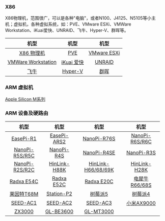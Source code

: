 ### X86

X86物理机，范围很广，可以是各种"电脑"，或者N100、J4125、N5105等小主机；虚拟机，各种虚拟系统，如：PVE、VMware ESXi、VMWare Workstation、iKuai爱快、UNRAID、飞牛、Hyper-V、群晖等。

| 机型 | 机型 | 机型 |
|:-:|:-:|:-:|
| [X86 物理机](/zh/guide/istoreos/install_x86.html) | [PVE](/zh/guide/istoreos/install_pve.html) | [VMware ESXi](/zh/guide/istoreos/install_esxi_8.html) |
| [VMWare Workstation](/zh/guide/istoreos/install_vmware.html) | [iKuai 爱快](/zh/guide/istoreos/install_ikuai.html) | [UNRAID](/zh/guide/istoreos/install_unraid.html) |
| [飞牛](/zh/guide/istoreos/install_fnos.html) | [Hyper-V ](/zh/guide/istoreos/install_hyperv.html) | [群晖](/zh/guide/istoreos/install_synology.html) 


### ARM 虚拟机

 [Apple Silicon M系列](/zh/guide/istoreos/install_apple.html) 


### ARM 设备及硬路由

| 机型 | 机型 | 机型 | 机型 |
|:-:|:-:|:-:|:-:|
| [EasePi-R1](/zh/guide/istoreos/install_r1.html) | [EasePi-ARS2](/zh/guide/istoreos/install_ars2.html) | [NanoPi-R76S](/zh/guide/istoreos/install_r76s.html) | [NanoPi-R6S/R6C](/zh/guide/istoreos/install_r6s.html) |
| [NanoPi-R5S/R5C](/zh/guide/istoreos/install_r5s.html) | [NanoPi-R4S](/zh/guide/istoreos/install_r4s.html) | [NanoPi-R4SE](/zh/guide/istoreos/install_r4se.html) | [NanoPi-R3S](/zh/guide/istoreos/install_r3s.html) |
| [NanoPi-R2S/R2C](/zh/guide/istoreos/install_r2s.html) | [HinLink-H88K](/zh/guide/istoreos/install_h88k.html) | [HinLink-H66/68/69K](/zh/guide/istoreos/install_h6xk.html) | [HinLink-H28K](/zh/guide/istoreos/install_h28k.html) |
| [Radxa E54C](/zh/guide/istoreos/install_e54c.html) | [Radxa E52C](/zh/guide/istoreos/install_e52c.html) | [Radxa E20C](/zh/guide/istoreos/install_e20c.html) | [电犀牛R66/68S](/zh/guide/istoreos/install_r6xs.html) |
| [莱因特T68M](/zh/guide/istoreos/install_t68m.html) | [Station-P2](/zh/guide/istoreos/install_p2.html) | [树莓派5](/zh/guide/istoreos/install_rpi5.html) | [树莓派4](/zh/guide/istoreos/install_rpi4.html) |
| [SEED-AC1](/zh/guide/istoreos/install_seed-ac1.html) | [SEED-AC2](/zh/guide/istoreos/install_seed-ac2.html) | [SEED-AC3](/zh/guide/istoreos/install_seed-ac3.html) | [小米AX9000](/zh/guide/istoreos/install_ax9000.html) | [小米AX9000](/zh/guide/istoreos/install_ax9000.html) 
| [ZX3000](/zh/guide/istoreos/install_zx3000.html) | [GL-BE3600](/zh/guide/istoreos/install_be3600.html) | [GL-MT3000](/zh/guide/istoreos/install_mt3000.html) |
